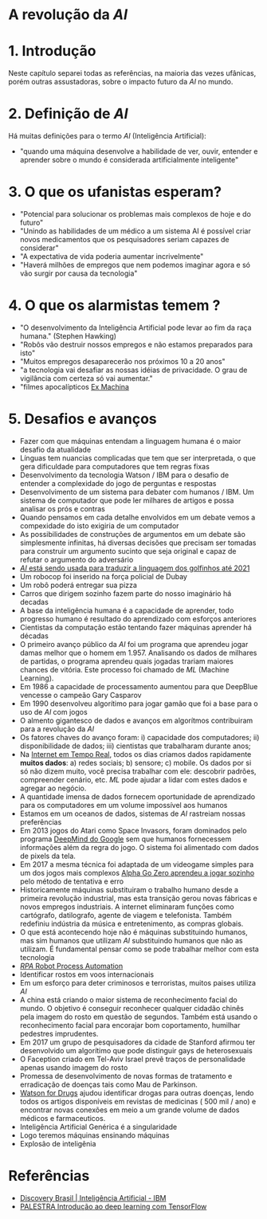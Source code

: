# A revolução da _AI_

# 1. Introdução

Neste capítulo separei todas as referências, na maioria das vezes ufânicas, porém outras assustadoras, sobre o impacto futuro da _AI_ no mundo.


# 2. Definição de _AI_

Há muitas definições para o termo _AI_ (Inteligência Artificial):

* "quando uma máquina desenvolve a habilidade de ver, ouvir, entender e aprender sobre o mundo é considerada artificialmente inteligente"


# 3. O que os ufanistas esperam?

* "Potencial para solucionar os problemas mais complexos de hoje e do futuro"
* "Unindo as habilidades de um médico a um sistema AI é possível criar novos medicamentos que os pesquisadores seriam capazes de considerar"
* "A expectativa de vida poderia aumentar incrivelmente"
* "Haverá milhões de empregos que nem podemos imaginar agora e só vão surgir por causa da tecnologia"


# 4. O que os alarmistas temem ?

* "O desenvolvimento da Inteligência Artificial pode levar ao fim da raça humana." (Stephen Hawking) 
* "Robôs vão destruir nossos empregos e não estamos preparados para isto"
* "Muitos empregos desaparecerão nos próximos 10 a 20 anos"
* "a tecnologia vai desafiar as nossas idéias de privacidade. O grau de vigilância com certeza só vai aumentar."
* "filmes apocalípticos [Ex Machina](https://pt.wikipedia.org/wiki/Ex_Machina_(filme))

# 5. Desafios e avanços

* Fazer com que máquinas entendam a linguagem humana é o maior desafio da atualidade 
* Línguas tem nuancias complicadas que tem que ser interpretada, o que gera dificuldade para computadores que tem regras fixas
* Desenvolvimento da tecnologia Watson / IBM para o desafio de entender a complexidade do jogo de perguntas e respostas
* Desenvolvimento de um sistema para debater com humanos / IBM. Um sistema de computador que pode ler milhares de artigos e possa analisar os prós e contras
* Quando pensamos em cada detalhe envolvidos em um debate vemos a compexidade do isto exigiria de um computador
* As possibilidades de construções de argumentos em um debate são simplesmente infinitas, há diversas decisões que precisam ser tomadas para construir um argumento sucinto que seja original e capaz de refutar o argumento do adversário
* [_AI_ está sendo usada para traduzir a linguagem dos golfinhos até 2021](https://saibatananet.blogspot.com/2017/05/a-linguagem-dos-golfinhos-poderia-ser.html#.XDeBGFxKjIU)
* Um robocop foi inserido na força policial de Dubay
* Um robô poderá entregar sua pizza
* Carros que dirigem sozinho fazem parte do nosso imaginário há decadas
* A base da inteligência humana é a capacidade de aprender, todo progresso humano é resultado do aprendizado com esforços anteriores
* Cientistas da computação estão tentando fazer máquinas aprender há décadas
* O primeiro avanço público da _AI_ foi um programa que aprendeu jogar damas melhor que o homem em 1.957. Analisando os dados de milhares de partidas, o programa aprendeu quais jogadas trariam maiores chances de vitória. Este processo foi chamado de _ML_ (Machine Learning). 
* Em 1986 a capacidade de processamento aumentou para que DeepBlue vencesse o campeão Gary Casparov
* Em 1990 desenvolveu algorítimo para jogar gamão que foi a base para o uso de _AI_ com jogos
* O almento gigantesco de dados e avanços em algorítmos contribuiram para a revolução da _AI_
* Os fatores chaves do avanço foram: i) capacidade dos computadores; ii) disponibilidade de dados; iii) cientistas que trabalharam durante anos;
* Na [Internet em Tempo Real](http://bit.ly/2bTvwKe), todos os dias criamos dados rapidamente **muitos dados**: a) redes sociais; b) sensore; c) mobile. Os dados por si só não dizem muito, você precisa trabalhar com ele: descobrir padrões, compreender cenário, etc. _ML_ pode ajudar a lidar com estes dados e agregar ao negócio.
* A quantidade imensa de dados fornecem oportunidade de aprendizado para os computadores em um volume impossível aos humanos
* Estamos em um oceanos de dados, sistemas de _AI_ rastreiam nossas preferências
* Em 2013 jogos do Atari como Space Invasors, foram dominados pelo programa [DeepMind do Google](https://www.tecmundo.com.br/software/131090-ia-deepmind-comeca-treinar-com-jogos-atari.htm) sem que humanos fornecessem informações além da regra do jogo. O sistema foi alimentado com dados de pixels da tela.
* Em 2017 a mesma técnica foi adaptada de um videogame simples para um dos jogos mais complexos [Alpha Go Zero aprendeu a jogar sozinho](https://www.tecmundo.com.br/software/123208-nova-ia-deepmind-irma-da-google-aprendeu-jogar-go-ajuda-humana.htm) pelo método de tentativa e erro
* Historicamente máquinas substituiram o trabalho humano desde a primeira revolução industrial, mas esta transição gerou novas fábricas e novos empregos industriais. A internet eliminaram funções como cartógrafo, datilografo, agente de viagem e telefonista. Também redefiniu indústria da música e entretenimento, as compras globais.
* O que está acontecendo hoje não é máquinas substituindo humanos, mas sim humanos que utilizam _AI_ substituindo humanos que não as utilizam. É fundamental pensar como se pode trabalhar melhor com esta tecnologia
* [_RPA_ Robot Process Automation](https://www.youtube.com/watch?v=W95YlM5-iPk&index=9&list=PLORrDfZD1hkE-STpneL0hV3_m2tjv0qAq)
* Identificar rostos em voos internacionais
* Em um esforço para deter criminosos e terroristas, muitos paises utiliza _AI_
* A china está criando o maior sistema de reconhecimento facial do mundo. O objetivo é conseguir reconhecer qualquer cidadão chinês pela imagem do rosto em questão de segundos. Também está usando o reconhecimento facial para encorajar bom coportamento, humilhar pedestres imprudentes. 
* Em 2017 um grupo de pesquisadores da cidade de Stanford afirmou ter desenvolvido um algorítimo que pode distinguir gays de heterosexuais
* O Faception criado em Tel-Aviv Israel prevê traços de personalidade apenas usando imagem do rosto
* Promessa de desenvolvimento de novas formas de tratamento e erradicação de doenças tais como Mau de Parkinson. 
* [Watson for Drugs](https://www.youtube.com/watch?v=W95YlM5-iPk&index=9&list=PLORrDfZD1hkE-STpneL0hV3_m2tjv0qAq) ajudou identificar drogas para outras doenças, lendo todos os artigos disponíveis em revistas de medicinas ( 500 mil / ano) e encontrar novas conexões em meio a um grande volume de dados médicos e farmaceuticos.
* Inteligência Artificial Genérica é a singularidade
* Logo teremos máquinas ensinando máquinas
* Explosão de inteligênia


# Referências

* [Discovery Brasil | Inteligência Artificial - IBM](https://www.youtube.com/watch?v=W95YlM5-iPk)
* [PALESTRA Introdução ao deep learning com TensorFlow](https://www.youtube.com/watch?v=OIyR-_EpG48)

